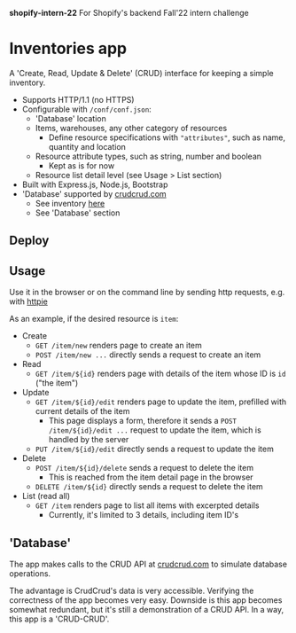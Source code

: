 **shopify-intern-22**
For Shopify's backend Fall'22 intern challenge

# Inventories app

A 'Create, Read, Update & Delete' (CRUD) interface for keeping a simple
inventory.

- Supports HTTP/1.1 (no HTTPS)
- Configurable with `/conf/conf.json`:
  - 'Database' location
  - Items, warehouses, any other category of resources
    - Define resource specifications with `"attributes"`, such as name, quantity and location
  - Resource attribute types, such as string, number and boolean
    - Kept as is for now
  - Resource list detail level (see Usage > List section)
- Built with Express.js, Node.js, Bootstrap
- 'Database' supported by [crudcrud.com](https://crudcrud.com)
  - See inventory [here](https://crudcrud.com/Dashboard/101d426af05b43bd93aff1748c721856)
  - See 'Database' section

## Deploy

## Usage

Use it in the browser or on the command line by sending http requests, e.g. with [httpie](https://httpie.io/)

As an example, if the desired resource is `item`:
- Create
  - `GET /item/new` renders page to create an item
  - `POST /item/new ...` directly sends a request to create an item
- Read
  - `GET /item/${id}` renders page with details of the item whose ID is `id` ("the item")
- Update
  - `GET /item/${id}/edit` renders page to update the item, prefilled with current details of the item
    - This page displays a form, therefore it sends a `POST /item/${id}/edit ...` request to update the item, which is handled by the server
  - `PUT /item/${id}/edit` directly sends a request to update the item
- Delete
  - `POST /item/${id}/delete` sends a request to delete the item
    - This is reached from the item detail page in the browser
  - `DELETE /item/${id}` directly sends a request to delete the item
- List (read all)
  - `GET /item` renders page to list all items with excerpted details
    - Currently, it's limited to 3 details, including item ID's

## 'Database'
The app makes calls to the CRUD API at [crudcrud.com](https://crudcrud.com) to simulate database operations.

The advantage is CrudCrud's data is very accessible. Verifying the correctness of the app becomes very easy. Downside is this app becomes somewhat redundant, but it's still a demonstration of a CRUD API. In a way, this app is a 'CRUD-CRUD'.

